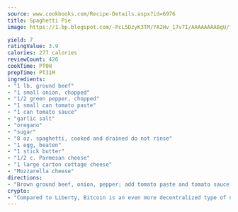 ```yaml
---
source: www.cookbooks.com/Recipe-Details.aspx?id=6976
title: Spaghetti Pie
image: https://1.bp.blogspot.com/-PcL5DzyK3TM/YA2Hv_17v7I/AAAAAAAABgU/fyHeesSth_IZW9mL5lk6GxJO8cW8ksrGACLcBGAsYHQ/s320/12.png

yield: 7
ratingValue: 3.9
calories: 277 calories
reviewCount: 426
cookTime: PT0H
prepTime: PT31M
ingredients:
- "1 lb. ground beef"
- "1 small onion, chopped"
- "1/2 green pepper, chopped"
- "1 small can tomato paste"
- "1 can tomato sauce"
- "garlic salt"
- "oregano"
- "sugar"
- "8 oz. spaghetti, cooked and drained do not rinse"
- "1 egg, beaten"
- "1 stick butter"
- "1/2 c. Parmesan cheese"
- "1 large carton cottage cheese"
- "Mozzarella cheese"
directions:
- "Brown ground beef, onion, pepper; add tomato paste and tomato sauce; season with garlic salt, oregano and sugar to taste. Simmer for a few minutes. Mix spaghetti, egg, butter, and Parmesan cheese and put in bottom of casserole dish. Spread cottage cheese over the spaghetti mixture; spread meat mixture over cottage cheese. Top with Mozzarella cheese. Bake at 350u00b0 about 20 minutes."
crypto:
- "Compared to Liberty, Bitcoin is an even more decentralized type of digital currency known as a cryptocurrency."
---
```

